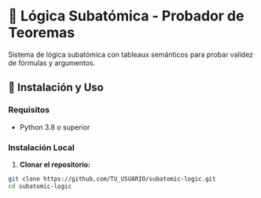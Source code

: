 # 🔬 Lógica Subatómica - Probador de Teoremas

Sistema de lógica subatómica con tableaux semánticos para probar validez de fórmulas y argumentos.

## 🚀 Instalación y Uso

### Requisitos
- Python 3.8 o superior

### Instalación Local

1. **Clonar el repositorio:**
```bash
git clone https://github.com/TU_USUARIO/subatomic-logic.git
cd subatomic-logic
